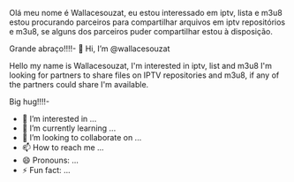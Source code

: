 Olá meu nome é Wallacesouzat, eu estou interessado em iptv, lista e m3u8
estou procurando parceiros para compartilhar arquivos em iptv repositórios 
e m3u8, se alguns dos parceiros puder compartilhar estou à disposição.

Grande abraço!!!!- 👋 Hi, I’m @wallacesouzat


Hello my name is Wallacesouzat, I'm interested in iptv, list and m3u8
I'm looking for partners to share files on IPTV repositories 
and m3u8, if any of the partners could share I'm available.

Big hug!!!!-
- 👀 I’m interested in ...
- 🌱 I’m currently learning ...
- 💞️ I’m looking to collaborate on ...
- 📫 How to reach me ...
- 😄 Pronouns: ...
- ⚡ Fun fact: ...

<!---
wallacesouzat/wallacesouzat is a ✨ special ✨ repository because its `README.md` (this file) appears on your GitHub profile.
You can click the Preview link to take a look at your changes.
--->
